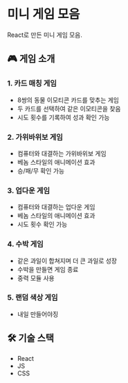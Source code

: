 # 미니 게임 모음

React로 만든 미니 게임 모음.

## 🎮 게임 소개

### 1. 카드 매칭 게임
- 8쌍의 동물 이모티콘 카드를 맞추는 게임
- 두 카드를 선택하여 같은 이모티콘을 찾음
- 시도 횟수를 기록하여 성과 확인 가능

### 2. 가위바위보 게임
- 컴퓨터와 대결하는 가위바위보 게임
- 베놈 스타일의 애니메이션 효과
- 승/패/무 확인 가능

### 3. 업다운 게임
- 컴퓨터와 대결하는 업다운 게임
- 베놈 스타일의 애니메이션 효과
- 시도 횟수 확인 가능

### 4. 수박 게임
- 같은 과일이 합쳐지며 더 큰 과일로 성장
- 수박을 만들면 게임 종료
- 중력 모듈 사용

### 5. 랜덤 색상 게임
- 내일 만들어야징

## 🛠️ 기술 스택
- React
- JS
- CSS